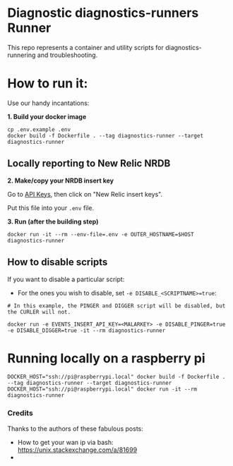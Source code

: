 # Diagnostic diagnostics-runners Runner
This repo represents a container and utility scripts for diagnostics-runnering and troubleshooting.


# How to run it:
Use our handy incantations:

**1. Build your docker image**
```
cp .env.example .env
docker build -f Dockerfile . --tag diagnostics-runner --target diagnostics-runner
```
## Locally reporting to New Relic NRDB

**2. Make/copy your NRDB insert key**

Go to [API Keys](https://one.newrelic.com/launcher/api-keys-ui.launcher?pane=eyJuZXJkbGV0SWQiOiJhcGkta2V5cy11aS5ob21lIn0=), then click on "New Relic insert keys".

Put this file into your `.env` file.

**3. Run (after the building step)**

```
docker run -it --rm --env-file=.env -e OUTER_HOSTNAME=$HOST diagnostics-runner
```

## How to disable scripts

If you want to disable a particular script:

* For the ones you wish to disable, set `-e DISABLE_<SCRIPTNAME>=true`:
```
# In this example, the PINGER and DIGGER script will be disabled, but the CURLER will not.

docker run -e EVENTS_INSERT_API_KEY=<MALARKEY> -e DISABLE_PINGER=true -e DISABLE_DIGGER=true -it --rm diagnostics-runner
```

# Running locally on a raspberry pi

```
DOCKER_HOST="ssh://pi@raspberrypi.local" docker build -f Dockerfile . --tag diagnostics-runner --target diagnostics-runner
DOCKER_HOST="ssh://pi@raspberrypi.local" docker run -it --rm diagnostics-runner
```

### Credits

Thanks to the authors of these fabulous posts:
- How to get your wan ip via bash: https://unix.stackexchange.com/a/81699
-
